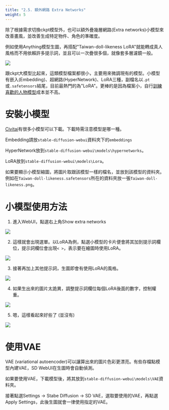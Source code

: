 ```yaml
---
title: "2.5. 額外網路 Extra Networks"
weight: 5
---
```


除了根據需求切換ckpt模型外，也可以額外疊幾層網路(Extra networks)小模型來改善畫風，並改善生成特定物件、角色的準確度。

例如使用Anything模型生圖，再搭配"Taiwan-doll-likeness LoRA"就能轉成真人風格而不用依賴許多提示詞，並且可以一次疊很多個，就像套多層濾鏡一般。

![](../../images/GJ7CJT5.webp)

跟ckpt大模型比起來，這類模型檔案都很小，主要用來微調現有的模型。小模型有嵌入(Embedding)、超網路(HyperNetwork)、LoRA三種，副檔名以`.pt`或`.safetensors`結尾，目前最熱門的為"LoRA"。更棒的是因為檔案小，自行[訓練喜歡的人物模型](../training/)成本並不高。


# 安裝小模型

[Civitai](https://civitai.com/tag/lora)有很多小模型可以下載。下載時需注意模型是哪一種。

Embedding請放`stable-diffusion-webui`資料夾下的`embeddings`

HyperNetwork放到`stable-diffusion-webui\models\hypernetworks`。

LoRA放到`stable-diffusion-webui\models\Lora`。

如果要顯示小模型縮圖，將圖片取跟該模型一樣的檔名，並放到該模型的資料夾。例如在`Taiwan-doll-likeness.safetensors`所在的資料夾放一張`Taiwan-doll-likeness.png`。


# 小模型使用方法

1. 進入WebUI，點選右上角Show extra networks

![](../../images/MaaUngp.webp)

2. 這樣就會出現選單。以LoRA為例，點選小模型的卡片便會將其加到提示詞欄位，提示詞欄位會出現`< >`，表示要在繪圖時使用LoRA。

![](../../images/GCgN6JA.webp)

3. 接著再加上其他提示詞，生圖即會有使用LoRA的風格。

![](../../images/vKKJAST.webp)

4. 如果生出來的圖片太詭異，調整提示詞欄位每個LoRA後面的數字，控制權重。

![](../../images/F371fSN.webp)

5. 嗯，這樣看起來好些了 (並沒有)

![](../../images/VLBuSMp.webp)


# 使用VAE

VAE (variational autoencoder)可以讓算出來的圖片色彩更漂亮。有些存檔點模型內建VAE，SD WebUI在生圖時會自動偵測。

如果要使用VAE，下載模型後，將其放到`stable-diffusion-webui\models\VAE`資料夾。

接著點選Settings → Stabe Diffusion → SD VAE，選取要使用的VAE，再點選Apply Settings，此後生圖就會一律使用指定的VAE。


